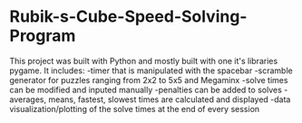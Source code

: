 # Rubik-s-Cube-Speed-Solving-Program

This project was built with Python and mostly built with one it's libraries pygame. It includes: 
-timer that is manipulated with the spacebar
-scramble generator for puzzles ranging from 2x2 to 5x5 and Megaminx
-solve times can be modified and inputed manually
-penalties can be added to solves
-averages, means, fastest, slowest times are calculated and displayed
-data visualization/plotting of the solve times at the end of every session
